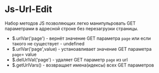 # Js-Url-Edit 
Набор методов JS позволяющих легко манипульровать GET параметрами в адресной строке без перезагрузки страницы.

- $.urlVar('page')        - вернёт значение GET параметра `page` или если такого не существует - undefined
- $.urlVar('page',value)  - устаноавливает значение GET параметра `page`= value
- $.delUrlVal('page')     - удаляет GET параметр `page` из url
- $.getUrlVars()          - возвращает имена(идексы) всех GET параметров
